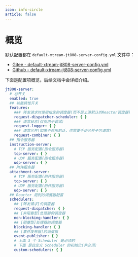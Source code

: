 ```yaml
---
icon: info-circle
article: false
---
```


# 概览

默认配置都在 `default-xtream-jt808-server-config.yml` 文件中：

- [Gitee - default-xtream-jt808-server-config.yml](https://gitee.com/hylexus/xtream-codec/blob/main/ext/jt/jt-808-server-spring-boot-starter-reactive/src/main/resources/META-INF/default-xtream-jt808-server-config.yml)
- [Github - default-xtream-jt808-server-config.yml](https://github.com/hylexus/xtream-codec/blob/main/ext/jt/jt-808-server-spring-boot-starter-reactive/src/main/resources/META-INF/default-xtream-jt808-server-config.yml)

下面是配置项概览，后续文档中会详细介绍。

```yaml
jt808-server:
  # 总开关
  enabled: true
  ## 功能特性开关
  features:
    ### 转发请求时使用指定的调度器(而不是上游默认的Reactor调度器)
    request-dispatcher-scheduler: { }
    ### 请求日志(仅仅用于调试)
    request-logger: { }
    ### 请求合并(如果不启用的话，你需要手动合并子包请求)
    request-combiner: { }
  ## 指令服务器
  instruction-server:
    # TCP 服务配置(指令服务器)
    tcp-server: { }
    # UDP 服务配置(指令服务器)
    udp-server: { }
  ## 附件服务器
  attachment-server:
    # TCP 服务配置(附件服务器)
    tcp-server: { }
    # UDP 服务配置(附件服务器)
    udp-server: { }
  ## Reactor 用到的调度器配置
  schedulers:
    ## [转发请求]的调度器
    request-dispatcher: { }
    ## [非阻塞型]处理器的调度器
    non-blocking-handler: { }
    ## [阻塞型]处理器的调度器
    blocking-handler: { }
    ## [事件发布器]的调度器
    event-publisher: { }
    # 上面 3 个 Scheduler 是必须的
    # 下面 是自定义 Scheduler 的初始化(非必须)
    custom-schedulers: { }
```
